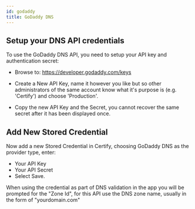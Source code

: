 ```yaml
---
id: godaddy
title: GoDaddy DNS
---
```


## Setup your DNS API credentials
To use the GoDaddy DNS API, you need to setup your API key and authentication secret: 

- Browse to: https://developer.godaddy.com/keys

- Create a New API Key, name it however you like but so other administrators of the same account know what it's purpose is (e.g. 'Certify') and choose 'Production'.

- Copy the new API Key and the Secret, you cannot recover the same secret after it has been displayed once.

## Add New Stored Credential

Now add a new Stored Credential in Certify, choosing GoDaddy DNS as the provider type, enter:
- Your API Key
- Your API Secret
- Select Save.

When using the credential as part of DNS validation in the app you will be prompted for the "Zone Id", for this API use the DNS zone name, usually in the form of "yourdomain.com"
